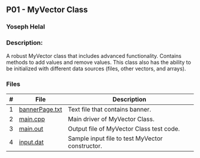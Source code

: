 ## P01 - MyVector Class
### Yoseph Helal
### Description: 

A robust MyVector class that includes advanced functionality. Contains methods to add values and remove values. This class also has the ability to be initialized with different data sources (files, other vectors, and arrays).
### Files

|   #   | File     | Description                      |
| :---: | -------- | -------------------------------- |
|   1   | [bannerPage.txt](https://github.com/tranvex/2143-OOP-Helal/blob/main/Assignments/P01/bannerPage.txt) | Text file that contains banner.|
|   2   | [main.cpp](https://github.com/tranvex/2143-OOP-Helal/blob/main/Assignments/P01/main.cpp) | Main driver of MyVector Class.|
|   3   | [main.out](https://github.com/tranvex/2143-OOP-Helal/blob/main/Assignments/P01/main.out) | Output file of MyVector Class test code.|
|   4   | [input.dat](https://github.com/tranvex/2143-OOP-Helal/blob/main/Assignments/P01/input.dat) | Sample input file to test MyVector constructor.|

